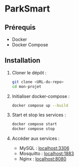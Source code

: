 # ParkSmart

## Prérequis

- Docker
- Docker Compose

## Installation

1. Cloner le dépôt :

   ```bash
   git clone <URL-du-repo>
   cd mon-projet
   ```

2. Initialiser docker-compose :

   ```bash
   docker compose up --build
   ```

3. Start et stop les services :

   ```bash
   docker compose start
   docker compose stop
   ```

4. Accéder aux services :

   - MySQL : [localhost:3306](localhost:3306)
   - Mosquitto : [localhost:1883](localhost:1883)
   - Nginx : [localhost:8080](localhost:8080)
